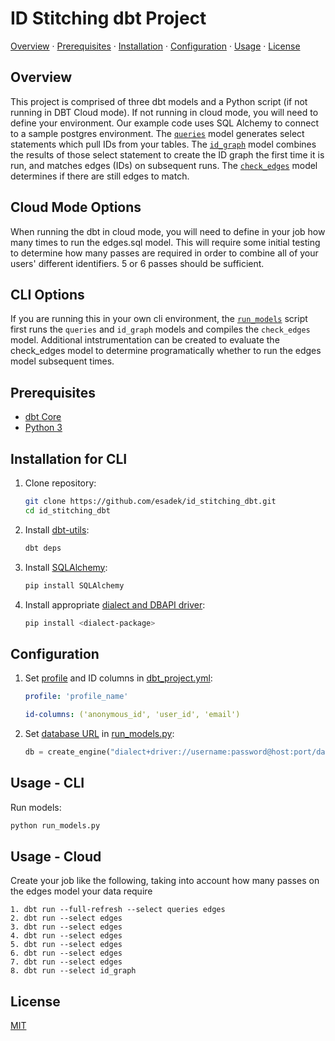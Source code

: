 # ID Stitching dbt Project

[Overview](#overview) · [Prerequisites](#prerequisites) · [Installation](#installation) · [Configuration](#configuration) · [Usage](#usage) · [License](#license)

## Overview

This project is comprised of three dbt models and a Python script (if not running in DBT Cloud mode).   If not running in cloud mode, you will need to define your environment.  Our example code uses SQL Alchemy to connect to a sample postgres environment.  The [`queries`](models/queries.sql) model generates select statements which pull IDs from your tables. The [`id_graph`](models/id_graph.sql) model combines the results of those select statement to create the ID graph the first time it is run, and matches edges (IDs) on subsequent runs. The [`check_edges`](models/check_edges.sql) model determines if there are still edges to match. 

## Cloud Mode Options
When running the dbt in cloud mode, you will need to define in your job how many times to run the edges.sql model.  This will require some initial testing to determine how many passes are required in order to combine all of your users' different identifiers.  5 or 6 passes should be sufficient.

## CLI Options
If you are running this in your own cli environment, the [`run_models`](run_models.py) script first runs the `queries` and `id_graph` models and compiles the `check_edges` model.  Additional intstrumentation can be created to evaluate the check_edges model to determine programatically whether to run the edges model subsequent times.

## Prerequisites

- [dbt Core](https://docs.getdbt.com/dbt-cli/install/overview)
- [Python 3](https://www.python.org/downloads/)

## Installation for CLI

1. Clone repository:

    ```bash
    git clone https://github.com/esadek/id_stitching_dbt.git
    cd id_stitching_dbt
    ```

2. Install [dbt-utils](https://hub.getdbt.com/dbt-labs/dbt_utils/latest/):

    ```bash
    dbt deps
    ```

3. Install [SQLAlchemy](https://www.sqlalchemy.org/):

    ```bash
    pip install SQLAlchemy
    ```

4. Install appropriate [dialect and DBAPI driver](https://docs.sqlalchemy.org/en/14/dialects/index.html):

    ```bash
    pip install <dialect-package>
    ```

## Configuration

1. Set [profile](https://docs.getdbt.com/dbt-cli/configure-your-profile) and ID columns in [dbt_project.yml](dbt_project.yml):

    ```yaml
    profile: 'profile_name'
    ```

    ```yaml
    id-columns: ('anonymous_id', 'user_id', 'email')
    ```

2. Set [database URL](https://docs.sqlalchemy.org/en/14/core/engines.html?highlight=url#database-urls) in [run_models.py](run_models.py):

    ```python
    db = create_engine("dialect+driver://username:password@host:port/database")
    ```

## Usage - CLI

Run models:

```bash
python run_models.py
```
## Usage - Cloud
Create your job like the following, taking into account how many passes on the edges model your data require
```
1. dbt run --full-refresh --select queries edges
2. dbt run --select edges
3. dbt run --select edges
4. dbt run --select edges
5. dbt run --select edges
6. dbt run --select edges
7. dbt run --select edges
8. dbt run --select id_graph
```


## License

[MIT](LICENSE)
